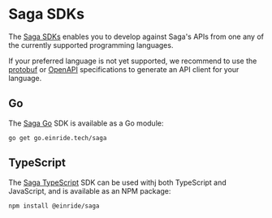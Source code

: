 # Saga SDKs

The [Saga SDKs](./cmd/saga) enables you to develop against Saga's APIs from one any of the currently supported programming languages.

If your preferred language is not yet supported, we recommend to use the [protobuf](./proto) or [OpenAPI](./openapiv2) specifications to generate an API client for your language.

## Go

The [Saga Go](https://github.com/einride/saga-go) SDK is available as a Go module:

```
go get go.einride.tech/saga
```

## TypeScript

The [Saga TypeScript](https://github.com/einride/saga-typescript) SDK can be used withj both TypeScript and JavaScript, and is available as an NPM package:

```
npm install @einride/saga
```
